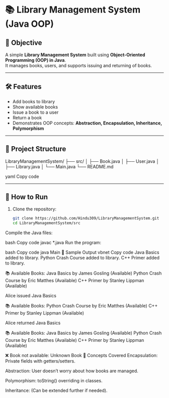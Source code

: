 # 📚 Library Management System (Java OOP)

## 📌 Objective
A simple **Library Management System** built using **Object-Oriented Programming (OOP) in Java**.  
It manages books, users, and supports issuing and returning of books.

---

## 🛠 Features
- Add books to library
- Show available books
- Issue a book to a user
- Return a book
- Demonstrates OOP concepts: **Abstraction, Encapsulation, Inheritance, Polymorphism**

---

## 📂 Project Structure
LibraryManagementSystem/
├── src/
│ ├── Book.java
│ ├── User.java
│ ├── Library.java
│ └── Main.java
└── README.md

yaml
Copy code

---

## 🚀 How to Run
1. Clone the repository:
   ```bash
   git clone https://github.com/Hindu309/LibraryManagementSystem.git
   cd LibraryManagementSystem/src
Compile the Java files:

bash
Copy code
javac *.java
Run the program:

bash
Copy code
java Main
📖 Sample Output
vbnet
Copy code
Java Basics added to library.
Python Crash Course added to library.
C++ Primer added to library.

📚 Available Books:
Java Basics by James Gosling (Available)
Python Crash Course by Eric Matthes (Available)
C++ Primer by Stanley Lippman (Available)

Alice issued Java Basics

📚 Available Books:
Python Crash Course by Eric Matthes (Available)
C++ Primer by Stanley Lippman (Available)

Alice returned Java Basics

📚 Available Books:
Java Basics by James Gosling (Available)
Python Crash Course by Eric Matthes (Available)
C++ Primer by Stanley Lippman (Available)

❌ Book not available: Unknown Book
📝 Concepts Covered
Encapsulation: Private fields with getters/setters.

Abstraction: User doesn’t worry about how books are managed.

Polymorphism: toString() overriding in classes.

Inheritance: (Can be extended further if needed).
